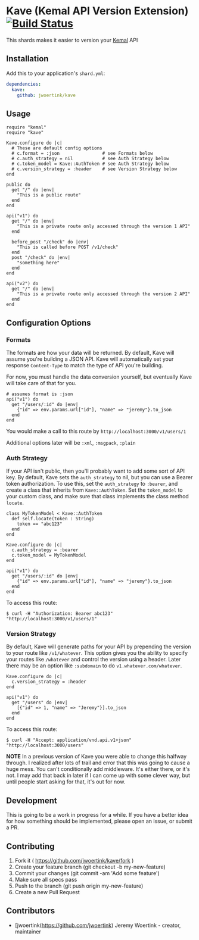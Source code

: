 # Kave (Kemal API Version Extension) [![Build Status](https://travis-ci.com/jwoertink/kave.svg?branch=master)](https://travis-ci.com/jwoertink/kave)

This shards makes it easier to version your [Kemal](http://kemalcr.com/) API

## Installation

Add this to your application's `shard.yml`:

```yaml
dependencies:
  kave:
    github: jwoertink/kave
```


## Usage

```crystal
require "kemal"
require "kave"

Kave.configure do |c|
  # These are default config options
  # c.format = :json                # see Formats below
  # c.auth_strategy = nil           # see Auth Strategy below
  # c.token_model = Kave::AuthToken # see Auth Strategy below
  # c.version_strategy = :header    # see Version Strategy below
end

public do
  get "/" do |env|
    "This is a public route"
  end
end

api("v1") do
  get "/" do |env|
    "This is a private route only accessed through the version 1 API"
  end

  before_post "/check" do |env|
    "This is called before POST /v1/check"
  end
  post "/check" do |env|
    "something here"
  end
end

api("v2") do
  get "/" do |env|
    "This is a private route only accessed through the version 2 API"
  end
end
```

## Configuration Options

### Formats
The formats are how your data will be returned. By default, Kave will assume you're building a JSON API.
Kave will automatically set your response `Content-Type` to match the type of API you're building. 

For now, you must handle the data conversion yourself, but eventually Kave will take care of that for you. 

```crystal
# assumes format is :json
api("v1") do
  get "/users/:id" do |env|
    {"id" => env.params.url["id"], "name" => "jeremy"}.to_json
  end
end
```

You would make a call to this route by `http://localhost:3000/v1/users/1`

Additional options later will be `:xml`, `:msgpack`, `:plain`

### Auth Strategy
If your API isn't public, then you'll probably want to add some sort of API key. By default, Kave sets the `auth_strategy` to nil, but you can use a Bearer token authorization. To use this, set the `auth_strategy` to `:bearer`, and create a class that inherits from `Kave::AuthToken`. Set the `token_model` to your custom class, and make sure that class implements the class method `locate`.

```crystal
class MyTokenModel < Kave::AuthToken
  def self.locate(token : String)
    token == "abc123"
  end
end

Kave.configure do |c|
  c.auth_strategy = :bearer
  c.token_model = MyTokenModel
end

api("v1") do
  get "/users/:id" do |env|
    {"id" => env.params.url["id"], "name" => "jeremy"}.to_json
  end
end
```

To access this route:
```text
$ curl -H "Authorization: Bearer abc123" "http://localhost:3000/v1/users/1"
```

### Version Strategy

By default, Kave will generate paths for your API by prepending the version to your route like `/v1/whatever`. This option gives you the ability to specify your routes like `/whatever` and control the version using a header. Later there may be an option like `:subdomain` to do `v1.whatever.com/whatever`.

```crystal
Kave.configure do |c|
  c.version_strategy = :header
end

api("v1") do
  get "/users" do |env|
    [{"id" => 1, "name" => "Jeremy"}].to_json
  end
end
```

To access this route:
```text
$ curl -H "Accept: application/vnd.api.v1+json" "http://localhost:3000/users"
```

**NOTE** In a previous version of Kave you were able to change this halfway through. I realized after lots of trail and error that this was going to cause a huge mess. You can't conditionally add middleware. It's either there, or it's not. I may add that back in later if I can come up with some clever way, but until people start asking for that, it's out for now.


## Development

This is going to be a work in progress for a while. If you have a better idea for how something should be implemented, please open an issue, or submit a PR.

## Contributing

1. Fork it ( https://github.com/jwoertink/kave/fork )
2. Create your feature branch (git checkout -b my-new-feature)
3. Commit your changes (git commit -am 'Add some feature')
4. Make sure all specs pass
5. Push to the branch (git push origin my-new-feature)
6. Create a new Pull Request

## Contributors

- [jwoertink(https://github.com/jwoertink) Jeremy Woertink - creator, maintainer
